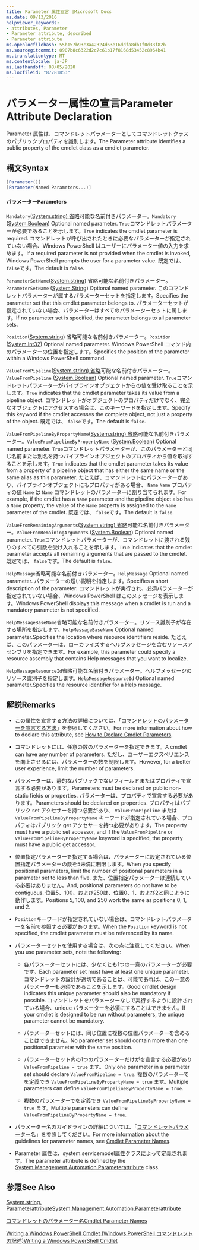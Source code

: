 ```yaml
---
title: Parameter 属性宣言 |Microsoft Docs
ms.date: 09/13/2016
helpviewer_keywords:
- attributes, Parameter
- Parameter attribute, described
- Parameter attribute
ms.openlocfilehash: 55b157b93c3a42324d63e16ddfa8db1f0d38f82b
ms.sourcegitcommit: 0907b8c6322d2c7c61b17f8168d53452c8964b41
ms.translationtype: MT
ms.contentlocale: ja-JP
ms.lasthandoff: 08/05/2020
ms.locfileid: "87781853"
---
```

# <a name="parameter-attribute-declaration"></a><span data-ttu-id="bb345-102">パラメーター属性の宣言</span><span class="sxs-lookup"><span data-stu-id="bb345-102">Parameter Attribute Declaration</span></span>

<span data-ttu-id="bb345-103">Parameter 属性は、コマンドレットパラメーターとしてコマンドレットクラスのパブリックプロパティを識別します。</span><span class="sxs-lookup"><span data-stu-id="bb345-103">The Parameter attribute identifies a public property of the cmdlet class as a cmdlet parameter.</span></span>

## <a name="syntax"></a><span data-ttu-id="bb345-104">構文</span><span class="sxs-lookup"><span data-stu-id="bb345-104">Syntax</span></span>

```csharp
[Parameter()]
[Parameter(Named Parameters...)]
```

#### <a name="parameters"></a><span data-ttu-id="bb345-105">パラメーター</span><span class="sxs-lookup"><span data-stu-id="bb345-105">Parameters</span></span>

<span data-ttu-id="bb345-106">`Mandatory`([System.string) 省略](/dotnet/api/System.Boolean)可能な名前付きパラメーター。</span><span class="sxs-lookup"><span data-stu-id="bb345-106">`Mandatory` ([System.Boolean](/dotnet/api/System.Boolean)) Optional named parameter.</span></span> <span data-ttu-id="bb345-107">`True`コマンドレットパラメーターが必要であることを示します。</span><span class="sxs-lookup"><span data-stu-id="bb345-107">`True` indicates the cmdlet parameter is required.</span></span> <span data-ttu-id="bb345-108">コマンドレットが呼び出されたときに必要なパラメーターが指定されていない場合、Windows PowerShell はユーザーにパラメーター値の入力を求めます。</span><span class="sxs-lookup"><span data-stu-id="bb345-108">If a required parameter is not provided when the cmdlet is invoked, Windows PowerShell prompts the user for a parameter value.</span></span> <span data-ttu-id="bb345-109">既定では、 `false`です。</span><span class="sxs-lookup"><span data-stu-id="bb345-109">The default is `false`.</span></span>

<span data-ttu-id="bb345-110">`ParameterSetName`([System.string](/dotnet/api/System.String)) 省略可能な名前付きパラメーター。</span><span class="sxs-lookup"><span data-stu-id="bb345-110">`ParameterSetName` ([System.String](/dotnet/api/System.String)) Optional named parameter.</span></span> <span data-ttu-id="bb345-111">このコマンドレットパラメーターが属するパラメーターセットを指定します。</span><span class="sxs-lookup"><span data-stu-id="bb345-111">Specifies the parameter set that this cmdlet parameter belongs to.</span></span> <span data-ttu-id="bb345-112">パラメーターセットが指定されていない場合、パラメーターはすべてのパラメーターセットに属します。</span><span class="sxs-lookup"><span data-stu-id="bb345-112">If no parameter set is specified, the parameter belongs to all parameter sets.</span></span>

<span data-ttu-id="bb345-113">`Position`([System.string](/dotnet/api/System.Int32)) 省略可能な名前付きパラメーター。</span><span class="sxs-lookup"><span data-stu-id="bb345-113">`Position` ([System.Int32](/dotnet/api/System.Int32)) Optional named parameter.</span></span> <span data-ttu-id="bb345-114">Windows PowerShell コマンド内のパラメーターの位置を指定します。</span><span class="sxs-lookup"><span data-stu-id="bb345-114">Specifies the position of the parameter within a Windows PowerShell command.</span></span>

<span data-ttu-id="bb345-115">`ValueFromPipeline`([System.string) 省略](/dotnet/api/System.Boolean)可能な名前付きパラメーター。</span><span class="sxs-lookup"><span data-stu-id="bb345-115">`ValueFromPipeline` ([System.Boolean](/dotnet/api/System.Boolean)) Optional named parameter.</span></span> <span data-ttu-id="bb345-116">`True`コマンドレットパラメーターがパイプラインオブジェクトからの値を受け取ることを示します。</span><span class="sxs-lookup"><span data-stu-id="bb345-116">`True` indicates that the cmdlet parameter takes its value from a pipeline object.</span></span> <span data-ttu-id="bb345-117">コマンドレットがオブジェクトのプロパティだけでなく、完全なオブジェクトにアクセスする場合は、このキーワードを指定します。</span><span class="sxs-lookup"><span data-stu-id="bb345-117">Specify this keyword if the cmdlet accesses the complete object, not just a property of the object.</span></span> <span data-ttu-id="bb345-118">既定では、 `false`です。</span><span class="sxs-lookup"><span data-stu-id="bb345-118">The default is `false`.</span></span>

<span data-ttu-id="bb345-119">`ValueFromPipelineByPropertyName`([System.string) 省略](/dotnet/api/System.Boolean)可能な名前付きパラメーター。</span><span class="sxs-lookup"><span data-stu-id="bb345-119">`ValueFromPipelineByPropertyName` ([System.Boolean](/dotnet/api/System.Boolean)) Optional named parameter.</span></span> <span data-ttu-id="bb345-120">`True`コマンドレットパラメーターが、このパラメーターと同じ名前または別名を持つパイプラインオブジェクトのプロパティから値を取得することを示します。</span><span class="sxs-lookup"><span data-stu-id="bb345-120">`True` indicates that the cmdlet parameter takes its value from a property of a pipeline object that has either the same name or the same alias as this parameter.</span></span> <span data-ttu-id="bb345-121">たとえば、コマンドレットにパラメーターがあり、パイプラインオブジェクトにもプロパティがある場合、 `Name` `Name` プロパティの値 `Name` は `Name` コマンドレットのパラメーターに割り当てられます。</span><span class="sxs-lookup"><span data-stu-id="bb345-121">For example, if the cmdlet has a `Name` parameter and the pipeline object also has a `Name` property, the value of the `Name` property is assigned to the `Name` parameter of the cmdlet.</span></span> <span data-ttu-id="bb345-122">既定では、 `false`です。</span><span class="sxs-lookup"><span data-stu-id="bb345-122">The default is `false`.</span></span>

<span data-ttu-id="bb345-123">`ValueFromRemainingArguments`([System.string) 省略](/dotnet/api/System.Boolean)可能な名前付きパラメーター。</span><span class="sxs-lookup"><span data-stu-id="bb345-123">`ValueFromRemainingArguments` ([System.Boolean](/dotnet/api/System.Boolean)) Optional named parameter.</span></span> <span data-ttu-id="bb345-124">`True`コマンドレットパラメーターが、コマンドレットに渡される残りのすべての引数を受け入れることを示します。</span><span class="sxs-lookup"><span data-stu-id="bb345-124">`True` indicates that the cmdlet parameter accepts all remaining arguments that are passed to the cmdlet.</span></span> <span data-ttu-id="bb345-125">既定では、 `false`です。</span><span class="sxs-lookup"><span data-stu-id="bb345-125">The default is `false`.</span></span>

<span data-ttu-id="bb345-126">`HelpMessage`省略可能な名前付きパラメーター。</span><span class="sxs-lookup"><span data-stu-id="bb345-126">`HelpMessage` Optional named parameter.</span></span> <span data-ttu-id="bb345-127">パラメーターの短い説明を指定します。</span><span class="sxs-lookup"><span data-stu-id="bb345-127">Specifies a short description of the parameter.</span></span> <span data-ttu-id="bb345-128">コマンドレットが実行され、必須パラメーターが指定されていない場合、Windows PowerShell はこのメッセージを表示します。</span><span class="sxs-lookup"><span data-stu-id="bb345-128">Windows PowerShell displays this message when a cmdlet is run and a mandatory parameter is not specified.</span></span>

<span data-ttu-id="bb345-129">`HelpMessageBaseName`省略可能な名前付きパラメーター。リソース識別子が存在する場所を指定します。</span><span class="sxs-lookup"><span data-stu-id="bb345-129">`HelpMessageBaseName` Optional named parameter.Specifies the location where resource identifiers reside.</span></span> <span data-ttu-id="bb345-130">たとえば、このパラメーターは、ローカライズするヘルプメッセージを含むリソースアセンブリを指定できます。</span><span class="sxs-lookup"><span data-stu-id="bb345-130">For example, this parameter could specify a resource assembly that contains Help messages that you want to localize.</span></span>

<span data-ttu-id="bb345-131">`HelpMessageResourceId`省略可能な名前付きパラメーター。ヘルプメッセージのリソース識別子を指定します。</span><span class="sxs-lookup"><span data-stu-id="bb345-131">`HelpMessageResourceId` Optional named parameter.Specifies the resource identifier for a Help message.</span></span>

## <a name="remarks"></a><span data-ttu-id="bb345-132">解説</span><span class="sxs-lookup"><span data-stu-id="bb345-132">Remarks</span></span>

- <span data-ttu-id="bb345-133">この属性を宣言する方法の詳細については、「[コマンドレットのパラメーターを宣言する方法](./how-to-declare-cmdlet-parameters.md)」を参照してください。</span><span class="sxs-lookup"><span data-stu-id="bb345-133">For more information about how to declare this attribute, see [How to Declare Cmdlet Parameters](./how-to-declare-cmdlet-parameters.md).</span></span>

- <span data-ttu-id="bb345-134">コマンドレットには、任意の数のパラメーターを指定できます。</span><span class="sxs-lookup"><span data-stu-id="bb345-134">A cmdlet can have any number of parameters.</span></span> <span data-ttu-id="bb345-135">ただし、ユーザーエクスペリエンスを向上させるには、パラメーターの数を制限します。</span><span class="sxs-lookup"><span data-stu-id="bb345-135">However, for a better user experience, limit the number of parameters.</span></span>

- <span data-ttu-id="bb345-136">パラメーターは、静的なパブリックでないフィールドまたはプロパティで宣言する必要があります。</span><span class="sxs-lookup"><span data-stu-id="bb345-136">Parameters must be declared on public non-static fields or properties.</span></span> <span data-ttu-id="bb345-137">パラメーターは、プロパティで宣言する必要があります。</span><span class="sxs-lookup"><span data-stu-id="bb345-137">Parameters should be declared on properties.</span></span> <span data-ttu-id="bb345-138">プロパティはパブリック set アクセサーを持つ必要があり、 `ValueFromPipeline` または `ValueFromPipelineByPropertyName` キーワードが指定されている場合、プロパティはパブリック get アクセサーを持つ必要があります。</span><span class="sxs-lookup"><span data-stu-id="bb345-138">The property must have a public set accessor, and if the `ValueFromPipeline` or `ValueFromPipelineByPropertyName` keyword is specified, the property must have a public get accessor.</span></span>

- <span data-ttu-id="bb345-139">位置指定パラメーターを指定する場合は、パラメーターに設定されている位置指定パラメーターの数を5未満に制限します。</span><span class="sxs-lookup"><span data-stu-id="bb345-139">When you specify positional parameters,  limit the number of positional parameters in a parameter set to less than five.</span></span> <span data-ttu-id="bb345-140">また、位置指定パラメーターは連続している必要はありません。</span><span class="sxs-lookup"><span data-stu-id="bb345-140">And, positional parameters do not have to be contiguous.</span></span> <span data-ttu-id="bb345-141">位置5、100、および250は、位置0、1、および2と同じように動作します。</span><span class="sxs-lookup"><span data-stu-id="bb345-141">Positions 5, 100, and 250 work the same as positions 0, 1, and 2.</span></span>

- <span data-ttu-id="bb345-142">`Position`キーワードが指定されていない場合は、コマンドレットパラメーターを名前で参照する必要があります。</span><span class="sxs-lookup"><span data-stu-id="bb345-142">When the `Position` keyword is not specified, the cmdlet parameter must be referenced by its name.</span></span>

- <span data-ttu-id="bb345-143">パラメーターセットを使用する場合は、次の点に注意してください。</span><span class="sxs-lookup"><span data-stu-id="bb345-143">When you use parameter sets, note the following:</span></span>

  - <span data-ttu-id="bb345-144">各パラメーターセットには、少なくとも1つの一意のパラメーターが必要です。</span><span class="sxs-lookup"><span data-stu-id="bb345-144">Each parameter set must have at least one unique parameter.</span></span> <span data-ttu-id="bb345-145">コマンドレットの設計が適切であることは、可能であれば、この一意のパラメーターも必須であることを示します。</span><span class="sxs-lookup"><span data-stu-id="bb345-145">Good cmdlet design indicates this unique parameter should also be mandatory if possible.</span></span> <span data-ttu-id="bb345-146">コマンドレットをパラメーターなしで実行するように設計されている場合、unique パラメーターを必須にすることはできません。</span><span class="sxs-lookup"><span data-stu-id="bb345-146">If your cmdlet is designed to be run without parameters, the unique parameter cannot be mandatory.</span></span>

  - <span data-ttu-id="bb345-147">パラメーターセットには、同じ位置に複数の位置パラメーターを含めることはできません。</span><span class="sxs-lookup"><span data-stu-id="bb345-147">No parameter set should contain more than one positional parameter with the same position.</span></span>

  - <span data-ttu-id="bb345-148">パラメーターセット内の1つのパラメーターだけがを宣言する必要があり `ValueFromPipeline = true` ます。</span><span class="sxs-lookup"><span data-stu-id="bb345-148">Only one parameter in a parameter set should declare `ValueFromPipeline = true`.</span></span> <span data-ttu-id="bb345-149">複数のパラメーターでを定義でき `ValueFromPipelineByPropertyName = true` ます。</span><span class="sxs-lookup"><span data-stu-id="bb345-149">Multiple parameters can define `ValueFromPipelineByPropertyName = true`.</span></span>

  - <span data-ttu-id="bb345-150">複数のパラメーターでを定義でき `ValueFromPipelineByPropertyName = true` ます。</span><span class="sxs-lookup"><span data-stu-id="bb345-150">Multiple parameters can define `ValueFromPipelineByPropertyName = true`.</span></span>

- <span data-ttu-id="bb345-151">パラメーター名のガイドラインの詳細については、「[コマンドレットパラメーター名](standard-cmdlet-parameter-names-and-types.md)」を参照してください。</span><span class="sxs-lookup"><span data-stu-id="bb345-151">For more information about the guidelines for parameter names, see [Cmdlet Parameter Names](standard-cmdlet-parameter-names-and-types.md).</span></span>

- <span data-ttu-id="bb345-152">Parameter 属性は、system.servicemodel[属性](/dotnet/api/System.Management.Automation.ParameterAttribute)クラスによって定義されます。</span><span class="sxs-lookup"><span data-stu-id="bb345-152">The parameter attribute is defined by the [System.Management.Automation.Parameterattribute](/dotnet/api/System.Management.Automation.ParameterAttribute) class.</span></span>

## <a name="see-also"></a><span data-ttu-id="bb345-153">参照</span><span class="sxs-lookup"><span data-stu-id="bb345-153">See Also</span></span>

[<span data-ttu-id="bb345-154">System.string. Parameterattribute</span><span class="sxs-lookup"><span data-stu-id="bb345-154">System.Management.Automation.Parameterattribute</span></span>](/dotnet/api/System.Management.Automation.ParameterAttribute)

[<span data-ttu-id="bb345-155">コマンドレットのパラメーター名</span><span class="sxs-lookup"><span data-stu-id="bb345-155">Cmdlet Parameter Names</span></span>](standard-cmdlet-parameter-names-and-types.md)

[<span data-ttu-id="bb345-156">Writing a Windows PowerShell Cmdlet (Windows PowerShell コマンドレットの記述)</span><span class="sxs-lookup"><span data-stu-id="bb345-156">Writing a Windows PowerShell Cmdlet</span></span>](./writing-a-windows-powershell-cmdlet.md)
